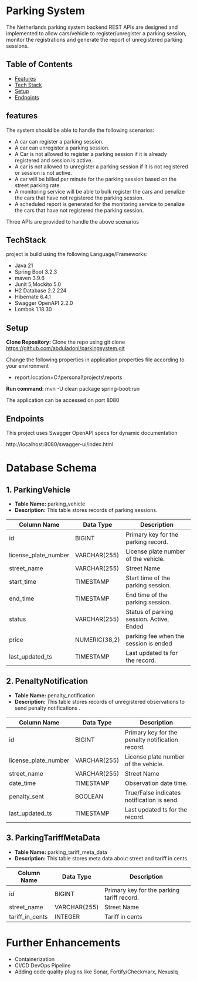 # Parking System
The Netherlands parking system backend REST APIs are designed and implemented to allow
cars/vehicle to register/unregister a parking session, monitor the registrations and generate the report of unregistered parking sessions.

## Table of Contents
- [Features](#features)
- [Tech Stack](#TechStack)
- [Setup](#setup)
- [Endpoints](#endpoints)

## features
The system should be able to handle the following scenarios:
- A car can register a parking session.
- A car can unregister a parking session.
- A Car is not allowed to register a parking session if it is already registered and session is active.
- A car is not allowed to unregister a parking session if it is not registered or session is not active.
- A car will be billed per minute for the parking session based on the street parking rate.
- A monitoring service will be able to bulk register the cars and penalize the cars that have not registered the parking session.
- A scheduled report is generated for the monitoring service to penalize the cars that have not registered the parking session.

Three APIs are provided to handle the above scenarios

## TechStack
project is build using the following Language/Frameworks:
- Java              21
- Spring Boot       3.2.3
- maven             3.9.6
- Junit 5,Mockito   5.0
- H2 Database       2.2.224
- Hibernate         6.4.1
- Swagger OpenAPI   2.2.0
- Lombok            1.18.30

## Setup
**Clone Repository:** Clone the repo using 
git clone https://github.com/abduladoni/parkingsystem.git

Change the following properties in application.properties file according to your environment
- report.location=C:\\personal\\projects\\reports

**Run command:**
mvn -U clean package spring-boot:run

The application can be accessed on port 8080

## Endpoints
This project uses Swagger OpenAPI specs for dynamic documentation

http://localhost:8080/swagger-ui/index.html

# Database Schema

## 1. ParkingVehicle

- **Table Name:** parking_vehicle
- **Description:** This table stores records of parking sessions.

| Column Name          | Data Type     | Description                              |
|----------------------|---------------|------------------------------------------|
| id                   | BIGINT        | Primary key for the parking record.      |
| license_plate_number | VARCHAR(255)  | License plate number of the vehicle.     |
| street_name          | VARCHAR(255)  | Street Name                              |
| start_time           | TIMESTAMP     | Start time of the parking session.       |
| end_time             | TIMESTAMP     | End time of the parking session.         |
| status               | VARCHAR(255)  | Status of parking session. Active, Ended |
| price                | NUMERIC(38,2) | parking fee when the session is ended    |
| last_updated_ts      | TIMESTAMP     | Last updated ts for the record.          |

## 2. PenaltyNotification

- **Table Name:** penalty_notification
- **Description:** This table stores records of unregistered observations to send penalty notifications .

| Column Name          | Data Type     | Description                                      |
|----------------------|---------------|--------------------------------------------------|
| id                   | BIGINT        | Primary key for the penalty notification record. |
| license_plate_number | VARCHAR(255)  | License plate number of the vehicle.             |
| street_name          | VARCHAR(255)  | Street Name                                      |
| date_time            | TIMESTAMP     | Observation date time.                           |
| penalty_sent         | BOOLEAN       | True/False indicates notification is send.       |
| last_updated_ts      | TIMESTAMP     | Last updated ts for the record.                |

## 3. ParkingTariffMetaData

- **Table Name:** parking_tariff_meta_data
- **Description:** This table stores meta data about street and tariff in cents.

| Column Name          | Data Type    | Description                                 |
|----------------------|--------------|---------------------------------------------|
| id                   | BIGINT       | Primary key for the parking tariff  record. |
| street_name          | VARCHAR(255) | Street Name                                 |
| tariff_in_cents      | INTEGER      | Tariff in cents                             |

# Further Enhancements
- Containerization
- CI/CD DevOps Pipeline
- Adding code quality plugins like Sonar, Fortify/Checkmarx, NexusIq 


